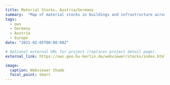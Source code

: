 ```yaml
---
title: Material Stocks, Austria/Germany
summary:  "Map of material stocks in buildings and infrastructure across Germany and Austria at a spatial resolution of 10m. Includes federal statistics(year: 2018)."
tags:
  - ows
  - Germany
  - Austria
  - Europe
date: "2021-02-05T00:00:00Z"

# Optional external URL for project (replaces project detail page).
external_link: https://ows.geo.hu-berlin.de/webviewer/stocks/index.html

image:
  caption: Webviewer thumb
  focal_point: Smart
---
```

